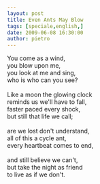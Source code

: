 ```yaml
---
layout: post
title: Even Ants May Blow
tags: [speciale,english,]
date: 2009-06-08 16:30:00
author: pietro
---
```

You come as a wind,<br/>you blow upon me,<br/>you look at me and sing,<br/>who is who can you see?<br/><br/>Like a moon the glowing clock<br/>reminds us we'll have to fall,<br/>faster paced every shock,<br/>but still that life we call;<br/><br/>are we lost don't understand,<br/>all of this a cycle ant,<br/>every heartbeat comes to end,<br/><br/>and still believe we can't,<br/>but take the night as friend<br/>to live as if we don't.
